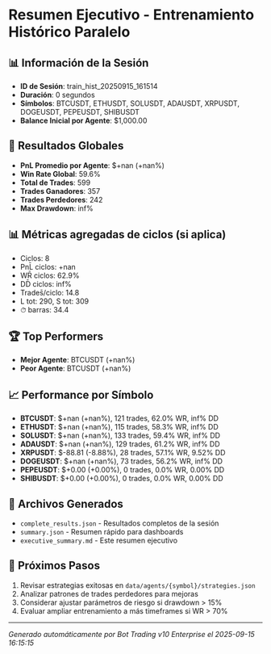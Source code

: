 # Resumen Ejecutivo - Entrenamiento Histórico Paralelo

## 📊 Información de la Sesión
- **ID de Sesión**: train_hist_20250915_161514
- **Duración**: 0 segundos
- **Símbolos**: BTCUSDT, ETHUSDT, SOLUSDT, ADAUSDT, XRPUSDT, DOGEUSDT, PEPEUSDT, SHIBUSDT
- **Balance Inicial por Agente**: $1,000.00

## 🎯 Resultados Globales
- **PnL Promedio por Agente**: $+nan (+nan%)
- **Win Rate Global**: 59.6%
- **Total de Trades**: 599
- **Trades Ganadores**: 357
- **Trades Perdedores**: 242
- **Max Drawdown**: inf%

## 📊 Métricas agregadas de ciclos (si aplica)
- Ciclos: 8
- PnL̄ ciclos: +nan
- WR̄ ciclos: 62.9%
- DD̄ ciclos: inf%
- Trades̄/ciclo: 14.8
- L tot: 290, S tot: 309
- ⏱̄ barras: 34.4


## 🏆 Top Performers
- **Mejor Agente**: BTCUSDT (+nan%)
- **Peor Agente**: BTCUSDT (+nan%)

## 📈 Performance por Símbolo
- **BTCUSDT**: $+nan (+nan%), 121 trades, 62.0% WR, inf% DD
- **ETHUSDT**: $+nan (+nan%), 115 trades, 58.3% WR, inf% DD
- **SOLUSDT**: $+nan (+nan%), 133 trades, 59.4% WR, inf% DD
- **ADAUSDT**: $+nan (+nan%), 129 trades, 61.2% WR, inf% DD
- **XRPUSDT**: $-88.81 (-8.88%), 28 trades, 57.1% WR, 9.52% DD
- **DOGEUSDT**: $+nan (+nan%), 73 trades, 56.2% WR, inf% DD
- **PEPEUSDT**: $+0.00 (+0.00%), 0 trades, 0.0% WR, 0.00% DD
- **SHIBUSDT**: $+0.00 (+0.00%), 0 trades, 0.0% WR, 0.00% DD

## 📁 Archivos Generados
- `complete_results.json` - Resultados completos de la sesión
- `summary.json` - Resumen rápido para dashboards
- `executive_summary.md` - Este resumen ejecutivo

## 🎯 Próximos Pasos
1. Revisar estrategias exitosas en `data/agents/{symbol}/strategies.json`
2. Analizar patrones de trades perdedores para mejoras
3. Considerar ajustar parámetros de riesgo si drawdown > 15%
4. Evaluar ampliar entrenamiento a más timeframes si WR > 70%

---
*Generado automáticamente por Bot Trading v10 Enterprise el 2025-09-15 16:15:15*
